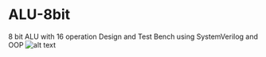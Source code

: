 # ALU-8bit
8 bit ALU with 16 operation Design and Test Bench using SystemVerilog and OOP
![alt text](https://www.google.com/search?q=test+bench+in+sv&sxsrf=ALiCzsZiBuTj4dcSLO79RUhuZ8LS1GItlA:1664534016071&source=lnms&tbm=isch&sa=X&ved=2ahUKEwiA9vm1qLz6AhWBgP0HHWL0DaYQ_AUoA3oECAIQBQ&biw=1600&bih=757&dpr=1#imgrc=rPqloNQ2WtmGtM)
